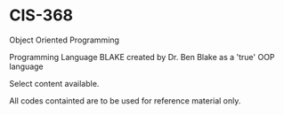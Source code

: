 # CIS-368

Object Oriented Programming

Programming Language BLAKE created by Dr. Ben Blake as a 'true' OOP language

Select content available. 

All codes containted are to be used for reference material only. 

